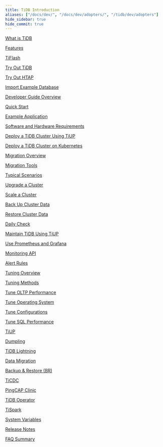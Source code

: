 ```yaml
---
title: TiDB Introduction
aliases: ["/docs/dev/", "/docs/dev/adopters/", "/tidb/dev/adopters"]
hide_sidebar: true
hide_commit: true
---
```


<LearningPathContainer platform="tidb" title="TiDB" subTitle="TiDB is an open-source NewSQL database that supports Hybrid Transactional and Analytical Processing (HTAP) workloads. Find the guide, samples, and references you need to use TiDB.">

<LearningPath label="Learn" icon="cloud1">

[What is TiDB](https://docs.pingcap.com/tidb/v6.4/overview)

[Features](https://docs.pingcap.com/tidb/v6.4/basic-features)

[TiFlash](https://docs.pingcap.com/tidb/v6.4/tiflash-overview)

</LearningPath>

<LearningPath label="Try" icon="cloud5">

[Try Out TiDB](https://docs.pingcap.com/tidb/v6.4/quick-start-with-tidb)

[Try Out HTAP](https://docs.pingcap.com/tidb/v6.4/quick-start-with-htap)

[Import Example Database](https://docs.pingcap.com/tidb/v6.4/import-example-data)

</LearningPath>

<LearningPath label="Develop" icon="doc8">

[Developer Guide Overview](https://docs.pingcap.com/tidb/v6.4/dev-guide-overview)

[Quick Start](https://docs.pingcap.com/tidb/v6.4/dev-guide-build-cluster-in-cloud)

[Example Application](https://docs.pingcap.com/tidb/v6.4/dev-guide-sample-application-spring-boot)

</LearningPath>

<LearningPath label="Deploy" icon="deploy">

[Software and Hardware Requirements](https://docs.pingcap.com/tidb/v6.4/hardware-and-software-requirements)

[Deploy a TiDB Cluster Using TiUP](https://docs.pingcap.com/tidb/v6.4/production-deployment-using-tiup)

[Deploy a TiDB Cluster on Kubernetes](https://docs.pingcap.com/tidb/v6.4/tidb-in-kubernetes)

</LearningPath>

<LearningPath label="Migrate" icon="cloud3">

[Migration Overview](https://docs.pingcap.com/tidb/v6.4/migration-overview)

[Migration Tools](https://docs.pingcap.com/tidb/v6.4/migration-tools)

[Typical Scenarios](https://docs.pingcap.com/tidb/v6.4/migrate-aurora-to-tidb)

</LearningPath>

<LearningPath label="Maintain" icon="maintain">

[Upgrade a Cluster](https://docs.pingcap.com/tidb/v6.4/upgrade-tidb-using-tiup)

[Scale a Cluster](https://docs.pingcap.com/tidb/v6.4/scale-tidb-using-tiup)

[Back Up Cluster Data](https://docs.pingcap.com/tidb/v6.4/br-usage-backup)

[Restore Cluster Data](https://docs.pingcap.com/tidb/v6.4/br-usage-restore)

[Daily Check](https://docs.pingcap.com/tidb/v6.4/daily-check)

[Maintain TiDB Using TiUP](https://docs.pingcap.com/tidb/v6.4/maintain-tidb-using-tiup)

</LearningPath>

<LearningPath label="Monitor" icon="cloud6">

[Use Prometheus and Grafana](https://docs.pingcap.com/tidb/v6.4/tidb-monitoring-framework)

[Monitoring API](https://docs.pingcap.com/tidb/v6.4/tidb-monitoring-api)

[Alert Rules](https://docs.pingcap.com/tidb/v6.4/alert-rules)

</LearningPath>

<LearningPath label="Tune" icon="tidb-cloud-tune">

[Tuning Overview](https://docs.pingcap.com/tidb/v6.4/performance-tuning-overview)

[Tuning Methods](https://docs.pingcap.com/tidb/v6.4/performance-tuning-methods)

[Tune OLTP Performance](https://docs.pingcap.com/tidb/v6.4/performance-tuning-practices)

[Tune Operating System](https://docs.pingcap.com/tidb/v6.4/tune-operating-system)

[Tune Configurations](https://docs.pingcap.com/tidb/v6.4/configure-memory-usage)

[Tune SQL Performance](https://docs.pingcap.com/tidb/v6.4/sql-tuning-overview)

</LearningPath>

<LearningPath label="Tools" icon="doc7">

[TiUP](https://docs.pingcap.com/tidb/v6.4/tiup-overview)

[Dumpling](https://docs.pingcap.com/tidb/v6.4/dumpling-overview)

[TiDB Lightning](https://docs.pingcap.com/tidb/v6.4/tidb-lightning-overview)

[Data Migration](https://docs.pingcap.com/tidb/v6.4/dm-overview)

[Backup & Restore (BR)](https://docs.pingcap.com/tidb/v6.4/backup-and-restore-overview)

[TiCDC](https://docs.pingcap.com/tidb/v6.4/ticdc-overview)

[PingCAP Clinic](https://docs.pingcap.com/tidb/v6.4/clinic-introduction)

[TiDB Operator](https://docs.pingcap.com/tidb/v6.4/tidb-operator-overview)

[TiSpark](https://docs.pingcap.com/tidb/v6.4/tispark-overview)

</LearningPath>

<LearningPath label="Reference" icon="cloud-dev">

[System Variables](https://docs.pingcap.com/tidb/v6.4/system-variables)

[Release Notes](https://docs.pingcap.com/tidb/v6.4/release-notes)

[FAQ Summary](https://docs.pingcap.com/tidb/v6.4/faq-overview)

</LearningPath>

</LearningPathContainer>
